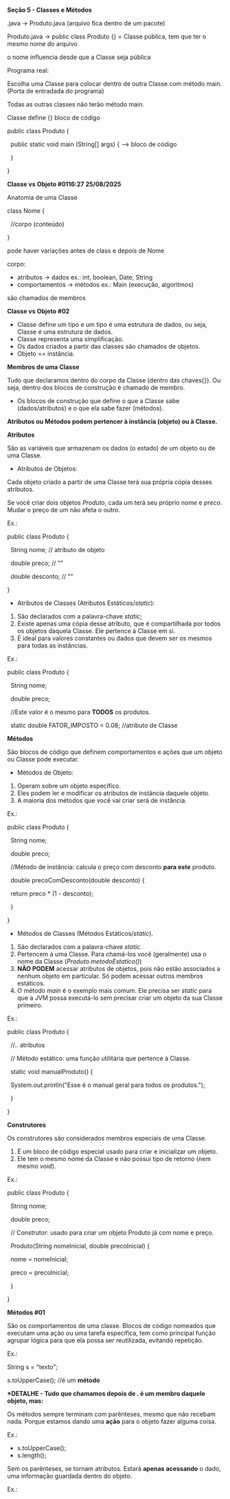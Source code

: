**Seção 5 - Classes e Métodos**



.java -> Produto.java (arquivo fica dentro de um pacote)

Produto.java -> public class Produto {} = Classe pública, tem que ter o mesmo nome do arquivo

o nome influencia desde que a Classe seja pública





Programa real:

Escolha uma Classe para colocar dentro de outra Classe com método main. (Porta de entradada do programa)

Todas as outras classes não terão método main.



Classe define {} bloco de código

public class Produto {

 	public static void main (String\[] args) { --> bloco de código



 	}

}



**Classe vs Objeto #0116:27 25/08/2025**



Anatomia de uma Classe

class Nome {

 	//corpo (conteúdo)

}



pode haver variações antes de class e depois de Nome

corpo:

* atributos -> dados ex.: int, boolean, Date, String
* comportamentos -> métodos ex.: Main (execução, algoritmos)



são chamados de membros



**Classe vs Objeto #02**



* Classe define um tipo e um tipo é uma estrutura de dados, ou seja, Classe é uma estrutura de dados.
* Classe representa uma simplificação.
* Os dados criados a partir das classes são chamados de objetos.
* Objeto == instância.



**Membros de uma Classe**



Tudo que declaramos dentro do corpo da Classe (dentro das chaves{}). Ou seja, dentro dos blocos de construção é chamado de membro.



* Os blocos de construção que define o que a Classe sabe (dados/atributos) e o que ela sabe fazer (métodos).



**Atributos ou Métodos podem pertencer à instância (objeto) ou à Classe.**



**Atributos**

São as variáveis que armazenam os dados (o estado) de um objeto ou de uma Classe.



* Atributos de Objetos:



Cada objeto criado a partir de uma Classe terá sua própria cópia desses atributos.

Se você criar dois objetos *Produto*, cada um terá seu próprio *nome* e *preco*. Mudar o preço de um não afeta o outro.



Ex.:

public class Produto {

 	String nome; // atributo de objeto

 	double preco; // ""

 	double desconto; // ""

}



* Atributos de Classes (Atributos Estáticos/*static*):



1. São declarados com a palavra-chave *static*;
2. Existe apenas uma cópia desse atributo, que é compartilhada por todos os objetos daquela Classe. Ele pertence à Classe em si.
3. É ideal para valores constantes ou dados que devem ser os mesmos para todas as instâncias.



Ex.:

public class Produto {

 	String nome;

 	double preco;



 	//Este valor é o mesmo para **TODOS** os produtos.

 	static double FATOR\_IMPOSTO = 0.08; //atributo de Classe



**Métodos**

São blocos de código que definem comportamentos e ações que um objeto ou Classe pode executar.



* Métodos de Objeto:



1. Operam sobre um objeto específico.
2. Eles podem ler e modificar os atributos de instância daquele objeto.
3. A maioria dos métodos que você vai criar será de instância.



Ex.:

public class Produto {

 	String nome;

 	double preco;



 	//Método de instância: calcula o preço com desconto **para este** produto.

 	double precoComDesconto(double desconto) {

 	return preco \* (1 - desconto);

 	}

}





* Métodos de Classes (Métodos Estáticos/*static*).



1. São declarados com a palavra-chave *static*.
2. Pertencem à uma Classe. Para chamá-los você (geralmente) usa o nome da Classe (*Produto.metodoEstatico()*)
3. **NÃO PODEM** acessar atributos de objetos, pois não estão associados a nenhum objeto em particular. Só podem acessar outros membros estáticos.
4. O método *main* é o exemplo mais comum. Ele precisa ser *static* para que a JVM possa executá-lo sem precisar criar um objeto da sua Classe primeiro.



Ex.:

public class Produto {

 	//.. atributos



 	// Método estático: uma função utilitária que pertence à Classe.

 	static void manualProduto() {

 	System.out.println("Esse é o manual geral para todos os produtos.");

 	}

}



**Construtores**

Os construtores são considerados membros especiais de uma Classe.



1. É um bloco de código especial usado para criar e inicializar um objeto.
2. Ele tem o mesmo nome da Classe e não possui tipo de retorno (nem mesmo *void*).



Ex.:

public class Produto {

 	String nome;

 	double preco;



 	// Construtor: usado para criar um objeto Produto já com nome e preço.

 	Produto(String nomeInicial, double precoInicial) {

 		nome = nomeInicial;

 		preco = precoInicial;

 	}

}



**Métodos #01**

São os comportamentos de uma classe. Blocos de código nomeados que executam uma ação ou uma tarefa específica, tem como principal função agrupar lógica para que ela possa ser reutilizada, evitando repetição.



Ex.: 

String s = "texto";

s.toUpperCase(); //é um **método**





**\*DETALHE - Tudo que chamamos depois de . é um membro daquele objeto, mas:**



Os métodos sempre terminam com parênteses, mesmo que não recebam nada. Porque estamos dando uma **ação** para o objeto fazer alguma coisa.



Ex.: 

* s.toUpperCase();
* s.length();



Sem os parênteses, se tornam atributos. Estará **apenas acessando** o dado, uma informação guardada dentro do objeto.



Ex.:



